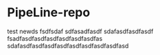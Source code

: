 # PipeLine-repo
test newds
fsdfsdaf
sdfasadfasdf
sdafasdfasdfasdf
fsadfasdfasdfasdfasdfasdfasdfas
sdafasdfasdfasdfasdfasdfasdfasdfasdfasd
